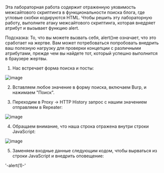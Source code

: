 Эта лабораторная работа содержит отраженную уязвимость межсайтового скриптинга в функциональности поиска блога, где угловые скобки кодируются HTML. Чтобы решить эту лабораторную работу, выполните атаку межсайтового скриптинга, которая внедряет атрибут и вызывает функцию alert.

Подсказка:
То, что вы можете вызвать себя, alert()не означает, что это сработает на жертве. Вам может потребоваться попробовать внедрить ваш полезную нагрузку для проверки концепции с различными атрибутами, прежде чем вы найдете тот, который успешно выполнится в браузере жертвы.

1. Нас встречает форма поиска и посты:

![image](https://github.com/user-attachments/assets/db76ce88-9d4a-4140-9cf9-56d86b352d96)

2. Вставляем любое значение в форму поиска, включаем Burp, и нажимаем "Поиск".

3. Переходим в Proxy -> HTTP History запрос с нашим значением отправляем в Repeater:

![image](https://github.com/user-attachments/assets/4070321f-fd89-4fca-9f90-116e7a52c249)

4. Обращаем внимание, что наша строка отражена внутри строки JavaScript:

![image](https://github.com/user-attachments/assets/e3bcd398-072f-445d-ac95-6342ce6a69ff)

5. Заменяем входные данные следующим кодом, чтобы вырваться из строки JavaScript и внедрить оповещение:

'-alert(1)-'
